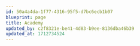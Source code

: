 ```yaml
---
id: 50a4a4da-1f77-4316-95f5-d7bc6ecb1b07
blueprint: page
title: Academy
updated_by: c2f8321e-be41-4d83-b9ee-8136dba46b39
updated_at: 1712734524
---
```

